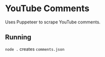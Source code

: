 # YouTube Comments

Uses Puppeteer to scrape YouTube comments.

## Running

`node .` creates `comments.json`
